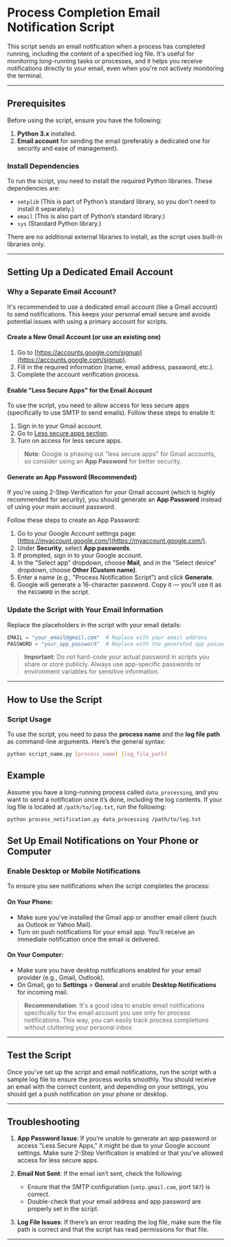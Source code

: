 # Process Completion Email Notification Script

This script sends an email notification when a process has completed running, including the content of a specified log file. It's useful for monitoring long-running tasks or processes, and it helps you receive notifications directly to your email, even when you're not actively monitoring the terminal.

---

## Prerequisites

Before using the script, ensure you have the following:

1. **Python 3.x** installed.
2. **Email account** for sending the email (preferably a dedicated one for security and ease of management).

### Install Dependencies

To run the script, you need to install the required Python libraries. These dependencies are:

- `smtplib` (This is part of Python’s standard library, so you don't need to install it separately.)
- `email` (This is also part of Python’s standard library.)
- `sys` (Standard Python library.)

There are no additional external libraries to install, as the script uses built-in libraries only.

---

## Setting Up a Dedicated Email Account

### Why a Separate Email Account?

It's recommended to use a dedicated email account (like a Gmail account) to send notifications. This keeps your personal email secure and avoids potential issues with using a primary account for scripts.

#### Create a New Gmail Account (or use an existing one)

1. Go to [https://accounts.google.com/signup](https://accounts.google.com/signup).
2. Fill in the required information (name, email address, password, etc.).
3. Complete the account verification process.

#### Enable "Less Secure Apps" for the Email Account

To use the script, you need to allow access for less secure apps (specifically to use SMTP to send emails). Follow these steps to enable it:

1. Sign in to your Gmail account.
2. Go to [Less secure apps section](https://myaccount.google.com/lesssecureapps).
3. Turn on access for less secure apps.

> **Note**: Google is phasing out "less secure apps" for Gmail accounts, so consider using an **App Password** for better security.

#### Generate an App Password (Recommended)

If you're using 2-Step Verification for your Gmail account (which is highly recommended for security), you should generate an **App Password** instead of using your main account password.

Follow these steps to create an App Password:

1. Go to your Google Account settings page: [https://myaccount.google.com/](https://myaccount.google.com/).
2. Under **Security**, select **App passwords**.
3. If prompted, sign in to your Google account.
4. In the "Select app" dropdown, choose **Mail**, and in the "Select device" dropdown, choose **Other (Custom name)**.
5. Enter a name (e.g., "Process Notification Script") and click **Generate**.
6. Google will generate a 16-character password. Copy it — you'll use it as the `PASSWORD` in the script.

### Update the Script with Your Email Information

Replace the placeholders in the script with your email details:

```python
EMAIL = "your_email@gmail.com"  # Replace with your email address
PASSWORD = "your_app_password"  # Replace with the generated app password
```
> **Important**: Do not hard-code your actual password in scripts you share or store publicly. Always use app-specific passwords or environment variables for sensitive information.

---


## How to Use the Script

### Script Usage

To use the script, you need to pass the **process name** and the **log file path** as command-line arguments. Here’s the general syntax:

```bash
python script_name.py [process_name] [log_file_path]
```
## Example

Assume you have a long-running process called `data_processing`, and you want to send a notification once it’s done, including the log contents. If your log file is located at `/path/to/log.txt`, run the following:

```bash
python process_notification.py data_processing /path/to/log.txt
```
## Set Up Email Notifications on Your Phone or Computer

### Enable Desktop or Mobile Notifications

To ensure you see notifications when the script completes the process:

#### On Your Phone:
- Make sure you’ve installed the Gmail app or another email client (such as Outlook or Yahoo Mail).
- Turn on push notifications for your email app. You’ll receive an immediate notification once the email is delivered.

#### On Your Computer:
- Make sure you have desktop notifications enabled for your email provider (e.g., Gmail, Outlook).
- On Gmail, go to **Settings** > **General** and enable **Desktop Notifications** for incoming mail.

> **Recommendation**: It's a good idea to enable email notifications specifically for the email account you use only for process notifications. This way, you can easily track process completions without cluttering your personal inbox.

---

## Test the Script

Once you’ve set up the script and email notifications, run the script with a sample log file to ensure the process works smoothly. You should receive an email with the correct content, and depending on your settings, you should get a push notification on your phone or desktop.

---

## Troubleshooting

1. **App Password Issue**: If you’re unable to generate an app password or access "Less Secure Apps," it might be due to your Google account settings. Make sure 2-Step Verification is enabled or that you’ve allowed access for less secure apps.
   
2. **Email Not Sent**: If the email isn’t sent, check the following:
   - Ensure that the SMTP configuration (`smtp.gmail.com`, port `587`) is correct.
   - Double-check that your email address and app password are properly set in the script.

3. **Log File Issues**: If there’s an error reading the log file, make sure the file path is correct and that the script has read permissions for that file.

---
